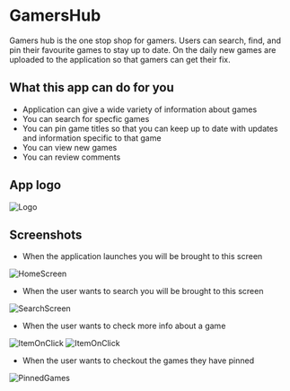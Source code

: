 # GamersHub
Gamers hub is the one stop shop for gamers. Users can search, find, and pin their favourite games to stay up to date. On the daily new games are uploaded to the application so that gamers can get their fix. 

## What this app can do for you
* Application can give a wide variety of information about games
* You can search for specfic games
* You can pin game titles so that you can keep up to date with updates and information specific to that game
* You can view new games
* You can review comments

## App logo
![Logo](https://github.com/jonathanStevanka/GamersHub/blob/master/app/src/main/ic_launcher-web.png)

## Screenshots
* When the application launches you will be brought to this screen

![HomeScreen](https://github.com/jonathanStevanka/GamersHub/blob/master/Screenshots/homescreen.jpg)

* When the user wants to search you will be brought to this screen

![SearchScreen](https://github.com/jonathanStevanka/GamersHub/blob/master/Screenshots/searchscreen.jpg)

* When the user wants to check more info about a game

![ItemOnClick](https://github.com/jonathanStevanka/GamersHub/blob/master/Screenshots/itemclickscreen.jpg)
![ItemOnClick](https://github.com/jonathanStevanka/GamersHub/blob/master/Screenshots/itemclickscreen2.jpg)

* When the user wants to checkout the games they have pinned

![PinnedGames](https://github.com/jonathanStevanka/GamersHub/blob/master/Screenshots/pinnedGames.jpg)
